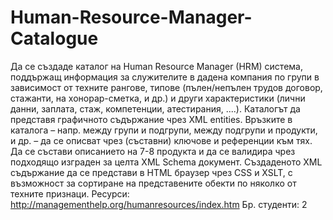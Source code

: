 # Human-Resource-Manager-Catalogue
Да се създаде каталог на Human Resource Manager (HRM) система, поддържащ информация за служителите в
дадена компания по групи в зависимост от техните рангове, типове (пълен/непълен трудов договор, стажанти,
на хонорар-сметка, и др.) и други характеристики (лични данни, заплата, стаж, компетенции, атестирания, ....).
Каталогът да представя графичното съдържание чрез XML entities. Връзките в каталога – напр. между групи и
подгрупи, между подгрупи и продукти, и др. – да се описват чрез (съставни) ключове и референции към тях. Да
се състави описанието на 7-8 продукта и да се валидира чрез подходящо изграден за целта XML Schema
документ. Създаденото XML съдържание да се представи в HTML браузер чрез CSS и XSLT, с възможност за
сортиране на представените обекти по няколко от техните признаци.
Ресурси: http://managementhelp.org/humanresources/index.htm
Бр. студенти: 2
